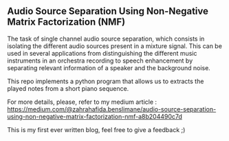 ## Audio Source Separation Using Non-Negative Matrix Factorization (NMF)

The task of single channel audio source separation, which consists in isolating the different audio sources present in a mixture signal. 
This can be used in several applications from distinguishing the different music instruments in an orchestra recording to speech
enhancement by separating relevant information of a speaker and the background noise.

This repo implements a python program that allows us to extracts the played notes from a short piano sequence.

For more details, please, refer to my medium article : https://medium.com/@zahrahafida.benslimane/audio-source-separation-using-non-negative-matrix-factorization-nmf-a8b204490c7d

This is my first ever written blog, feel free to give a feedback  ;)
